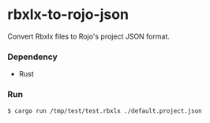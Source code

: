 # rbxlx-to-rojo-json
Convert Rbxlx files to Rojo's project JSON format.

### Dependency
- Rust

### Run
```sh
$ cargo run /tmp/test/test.rbxlx ./default.project.json
```